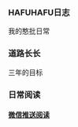 ### HAFUHAFU日志
我的憨批日常
### 道路长长
三年的目标
### 日常阅读
#### [微信推送阅读](https://github.com/AOKIKAORU/HAFUHAFU/tree/main/WeChatReading/)
